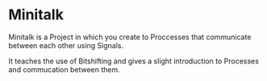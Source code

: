 # Minitalk
Minitalk is a Project in which you create to Proccesses that communicate between each other using Signals.

It teaches the use of Bitshifting and gives a slight introduction to Processes and commucation between them.